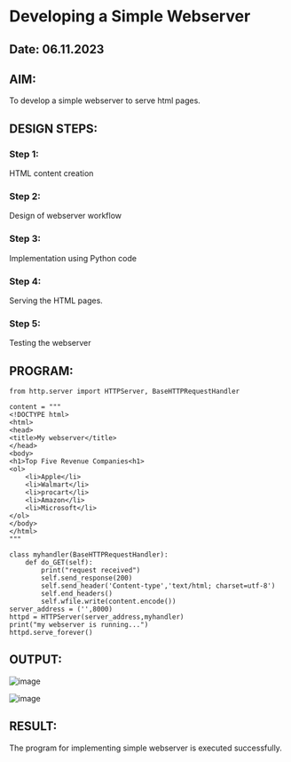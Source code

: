 # Developing a Simple Webserver
## Date: 06.11.2023

## AIM:
To develop a simple webserver to serve html pages.

## DESIGN STEPS:
### Step 1: 
HTML content creation
### Step 2:
Design of webserver workflow
### Step 3:
Implementation using Python code
### Step 4:
Serving the HTML pages.
### Step 5:
Testing the webserver

## PROGRAM:
```
from http.server import HTTPServer, BaseHTTPRequestHandler

content = """
<!DOCTYPE html>
<html>
<head>
<title>My webserver</title>
</head>
<body>
<h1>Top Five Revenue Companies<h1>
<ol>
    <li>Apple</li>
    <li>Walmart</li>
    <li>procart</li>
    <li>Amazon</li>
    <li>Microsoft</li>
</ol>
</body>
</html>
"""

class myhandler(BaseHTTPRequestHandler):
    def do_GET(self):
        print("request received")
        self.send_response(200)
        self.send_header('Content-type','text/html; charset=utf-8')
        self.end_headers()
        self.wfile.write(content.encode())
server_address = ('',8000)
httpd = HTTPServer(server_address,myhandler)
print("my webserver is running...")
httpd.serve_forever()
```
## OUTPUT:
![image](https://github.com/kaushik2022/simplewebserver/assets/129837020/113ee48a-6335-48b8-93d8-75a7ef05990a)



![image](https://github.com/kaushik2022/simplewebserver/assets/129837020/2ef6dabe-622e-4f46-9972-611bf61c7a5d)



## RESULT:
The program for implementing simple webserver is executed successfully.
